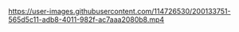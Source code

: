 

https://user-images.githubusercontent.com/114726530/200133751-565d5c11-adb8-4011-982f-ac7aaa2080b8.mp4

